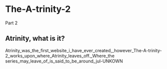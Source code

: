 # The-A-trinity-2
Part 2
## Atrinity, what is it?
Atrinity_was_the_first_website_i_have_ever_created,_however_The-A-trinity-2_works_upon_where_Atrinity_leaves_off._Where_the series_may_leave_of_is_said_to_be_around_jul-UNKOWN
